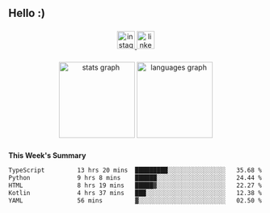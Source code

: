 <h2 align="left">Hello :)</h2>

###

<div align="center">
  <a href="https://www.instagram.com/sebi.klaus/" target="_blank">
    <img src="https://img.shields.io/static/v1?message=Instagram&logo=instagram&label=&color=E4405F&logoColor=white&labelColor=&style=for-the-badge" height="35" alt="instagram logo"  />
  </a>
  <a href="https://www.linkedin.com/in/sebastian-klaus-3aa64720b/" target="_blank">
    <img src="https://img.shields.io/static/v1?message=LinkedIn&logo=linkedin&label=&color=0077B5&logoColor=white&labelColor=&style=for-the-badge" height="35" alt="linkedin logo"  />
  </a>
</div>

###

<div align="center">
  <img src="https://github-readme-stats.vercel.app/api?username=IYourSunshineI&hide_title=false&hide_rank=false&show_icons=true&include_all_commits=true&count_private=true&disable_animations=false&theme=dracula&locale=en&hide_border=false&order=1" height="150" alt="stats graph"  />
  <img src="https://github-readme-stats.vercel.app/api/top-langs?username=IYourSunshineI&locale=en&hide_title=false&layout=compact&card_width=320&langs_count=5&theme=dracula&hide_border=false&order=2" height="150" alt="languages graph"  />
</div>

###

**This Week's Summary**
<!--START_SECTION:waka-->

```txt
TypeScript         13 hrs 20 mins  █████████░░░░░░░░░░░░░░░░   35.68 %
Python             9 hrs 8 mins    ██████░░░░░░░░░░░░░░░░░░░   24.44 %
HTML               8 hrs 19 mins   █████▓░░░░░░░░░░░░░░░░░░░   22.27 %
Kotlin             4 hrs 37 mins   ███░░░░░░░░░░░░░░░░░░░░░░   12.38 %
YAML               56 mins         ▓░░░░░░░░░░░░░░░░░░░░░░░░   02.50 %
```

<!--END_SECTION:waka-->
